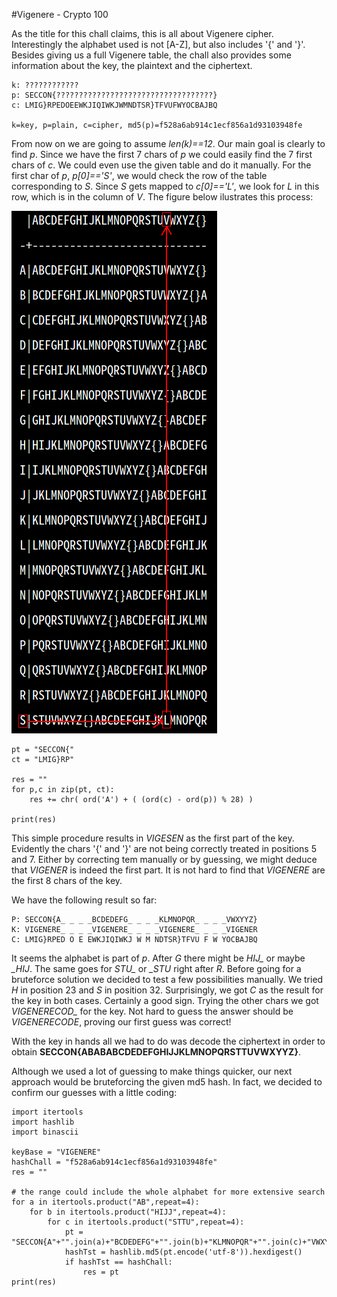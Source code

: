 #Vigenere - Crypto 100

As the title for this chall claims, this is all about Vigenere cipher. Interestingly the alphabet used is not [A-Z], but also includes '{' and '}'. Besides giving us a full Vigenere table, the chall also provides some information about the key, the plaintext and the ciphertext.

~~~~
k: ????????????
p: SECCON{???????????????????????????????????}
c: LMIG}RPEDOEEWKJIQIWKJWMNDTSR}TFVUFWYOCBAJBQ

k=key, p=plain, c=cipher, md5(p)=f528a6ab914c1ecf856a1d93103948fe
~~~~

From now on we are going to assume *len(k)==12*. Our main goal is clearly to find *p*. Since we have the first 7 chars of *p* we could easily find the 7 first chars of *c*. We could even use the given table and do it manually. For the first char of *p*, *p[0]=='S'*, we would check the row of the table corresponding to *S*. Since *S* gets mapped to *c[0]=='L'*, we look for *L* in this row, which is in the column of *V*. The figure below ilustrates this process:

![Vigenere](https://github.com/pogTeam/writeups/blob/master/2016/seccon/Vigenere/vigenere.png)

~~~~
pt = "SECCON{"
ct = "LMIG}RP"

res = ""
for p,c in zip(pt, ct):
    res += chr( ord('A') + ( (ord(c) - ord(p)) % 28) ) 

print(res)
~~~~

This simple procedure results in *VIGESEN* as the first part of the key. Evidently the chars '{' and '}' are not being correctly treated in positions 5 and 7. Either by correcting tem manually or by guessing, we might deduce that *VIGENER* is indeed the first part. It is not hard to find that *VIGENERE* are the first 8 chars of the key.

We have the following result so far:

~~~~
P: SECCON{A_ _ _ _BCDEDEFG_ _ _ _KLMNOPQR_ _ _ _VWXYYZ}
K: VIGENERE_ _ _ _VIGENERE_ _ _ _VIGENERE_ _ _ _VIGENER
C: LMIG}RPED O E EWKJIQIWKJ W M NDTSR}TFVU F W YOCBAJBQ
~~~~

It seems the alphabet is part of *p*. After *G* there might be *HIJ_* or maybe *_HIJ*. The same goes for *STU_* or *_STU* right after *R*. Before going for a bruteforce solution we decided to test a few possibilities manually. We tried *H* in position 23 and *S* in position 32. Surprisingly, we got *C* as the result for the key in both cases. Certainly a good sign. Trying the other chars we got *VIGENERECOD_* for the key. Not hard to guess the answer should be *VIGENERECODE*, proving our first guess was correct!

With the key in hands all we had to do was decode the ciphertext in order to obtain **SECCON{ABABABCDEDEFGHIJJKLMNOPQRSTTUVWXYYZ}**.

Although we used a lot of guessing to make things quicker, our next approach would be bruteforcing the given md5 hash. In fact, we decided to confirm our guesses with a little coding:

~~~~
import itertools
import hashlib
import binascii

keyBase = "VIGENERE"
hashChall = "f528a6ab914c1ecf856a1d93103948fe"
res = ""

# the range could include the whole alphabet for more extensive search
for a in itertools.product("AB",repeat=4):
    for b in itertools.product("HIJJ",repeat=4):
        for c in itertools.product("STTU",repeat=4):
            pt = "SECCON{A"+"".join(a)+"BCDEDEFG"+"".join(b)+"KLMNOPQR"+"".join(c)+"VWXYYZ}"
            hashTst = hashlib.md5(pt.encode('utf-8')).hexdigest()
            if hashTst == hashChall:
                res = pt
print(res)
~~~~

